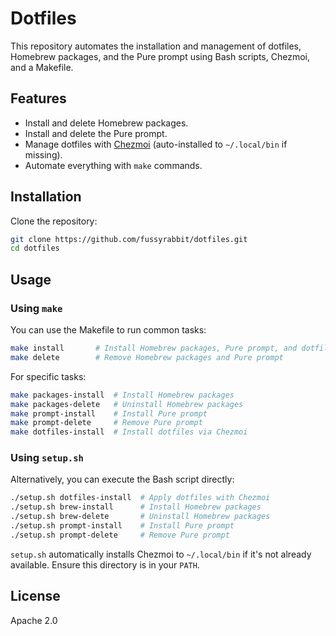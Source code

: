 # Dotfiles

This repository automates the installation and management of dotfiles, Homebrew packages, and the Pure prompt using Bash scripts, Chezmoi, and a Makefile.

## Features

- Install and delete Homebrew packages.
- Install and delete the Pure prompt.
- Manage dotfiles with [Chezmoi](https://www.chezmoi.io/) (auto-installed to `~/.local/bin` if missing).
- Automate everything with `make` commands.

## Installation

Clone the repository:

```sh
git clone https://github.com/fussyrabbit/dotfiles.git
cd dotfiles
```

## Usage

### Using `make`

You can use the Makefile to run common tasks:

```sh
make install       # Install Homebrew packages, Pure prompt, and dotfiles
make delete        # Remove Homebrew packages and Pure prompt
```

For specific tasks:

```sh
make packages-install  # Install Homebrew packages
make packages-delete   # Uninstall Homebrew packages
make prompt-install    # Install Pure prompt
make prompt-delete     # Remove Pure prompt
make dotfiles-install  # Install dotfiles via Chezmoi
```

### Using `setup.sh`

Alternatively, you can execute the Bash script directly:

```sh
./setup.sh dotfiles-install  # Apply dotfiles with Chezmoi
./setup.sh brew-install      # Install Homebrew packages
./setup.sh brew-delete       # Uninstall Homebrew packages
./setup.sh prompt-install    # Install Pure prompt
./setup.sh prompt-delete     # Remove Pure prompt
```

`setup.sh` automatically installs Chezmoi to `~/.local/bin` if it's not already available. Ensure this directory is in your `PATH`.

## License

Apache 2.0
